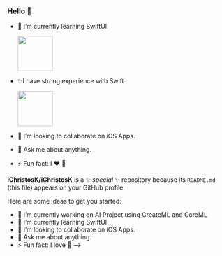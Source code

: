 
### Hello 👋

<!--
- 🔭 I’ve recently released a personal project, an iOS app called Dotish includes AI using CreateML and CoreML. Go check it out!

<a href="https://apps.apple.com/us/app/dotish/id1539633724?itsct=apps_box&amp;itscg=30200" style="display: inline-block; overflow: hidden; border-top-left-radius: 13px; border-top-right-radius: 13px; border-bottom-right-radius: 13px; border-bottom-left-radius: 13px; width: 550px; height: 383px;"><img src="https://tools.applemediaservices.com/api/badges/download-on-the-app-store/white/en-US?size=250x83&amp;releaseDate=1605312000&h=5cc0ae4ab1cbeab19026511877ad0685" alt="Download on the App Store" style="border-top-left-radius: 13px; border-top-right-radius: 13px; border-bottom-right-radius: 13px; border-bottom-left-radius: 13px; width: 550px; height: 383px;"></a>

<p  align="start">
    <img style="border-radius: 10px;"  src="https://ichristosk.github.io/assets/images/cover_stupid.png" width="405" height="265">
   <img style="border-radius: 10px;"  src="https://ichristosk.github.io/assets/images/cover_stupid_2.png" width="405" height="265">
</p>
<!--<p  align="start">
      <img style="border-radius: 10px;"  src="https://ichristosk.github.io/assets/images/character.png" width="850" height="580">

   </p> -->
 

- 🌱 I’m currently learning SwiftUI <p align="start">
   <img src="https://developer.apple.com/assets/elements/icons/swiftui/swiftui-96x96_2x.png" width="80" height="80"></p>
  
  
- ✨I have strong experience with Swift <p align="start">
   <img src="https://cdn4.iconfinder.com/data/icons/logos-3/1300/swift-seeklogo-512.png" width="80" height="80"></p>
   

   
  
- 👯 I’m looking to collaborate on iOS Apps.
- 💬 Ask me about anything.
- ⚡ Fun fact: I ♥️ 


**iChristosK/iChristosK** is a ✨ _special_ ✨ repository because its `README.md` (this file) appears on your GitHub profile.

Here are some ideas to get you started:

- 🔭 I’m currently working on AI Project using CreateML and CoreML
- 🌱 I’m currently learning SwiftUI 
- 👯 I’m looking to collaborate on iOS Apps.
- 💬 Ask me about anything.
- ⚡ Fun fact: I love 
-->

